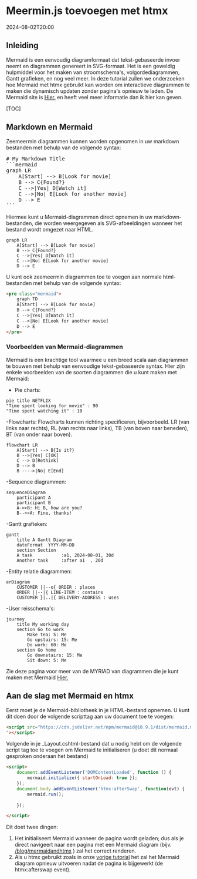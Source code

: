 # Meermin.js toevoegen met htmx

<!--category-- HTMX, Markdown -->
<datetime class="hidden">2024-08-02T20:00</datetime>

## Inleiding

Mermaid is een eenvoudig diagramformaat dat tekst-gebaseerde invoer neemt en diagrammen genereert in SVG-formaat. Het is een geweldig hulpmiddel voor het maken van stroomschema's, volgordediagrammen, Gantt grafieken, en nog veel meer. In deze tutorial zullen we onderzoeken hoe Mermaid met htmx gebruikt kan worden om interactieve diagrammen te maken die dynamisch updaten zonder pagina's opnieuw te laden.
De Mermaid site is [Hier.](https://mermaid.js.org/) en heeft veel meer informatie dan ik hier kan geven.

[TOC]

## Markdown en Mermaid

Zeemeermin diagrammen kunnen worden opgenomen in uw markdown bestanden met behulp van de volgende syntax:

<pre>
# My Markdown Title
```mermaid
graph LR
    A[Start] --> B[Look for movie]
    B --> C{Found?}
    C -->|Yes| D[Watch it]
    C -->|No| E[Look for another movie]
    D --> E
```
</pre>
Hiermee kunt u Mermaid-diagrammen direct opnemen in uw markdown-bestanden, die worden weergegeven als SVG-afbeeldingen wanneer het bestand wordt omgezet naar HTML.

```mermaid
graph LR
    A[Start] --> B[Look for movie]
    B --> C{Found?}
    C -->|Yes| D[Watch it]
    C -->|No| E[Look for another movie]
    D --> E
```

U kunt ook zeemeermin diagrammen toe te voegen aan normale html-bestanden met behulp van de volgende syntax:

```html
<pre class="mermaid">
    graph TD
    A[Start] --> B[Look for movie]
    B --> C{Found?}
    C -->|Yes| D[Watch it]
    C -->|No| E[Look for another movie]
    D --> E
</pre>
```

### Voorbeelden van Mermaid-diagrammen

Mermaid is een krachtige tool waarmee u een breed scala aan diagrammen te bouwen met behulp van eenvoudige tekst-gebaseerde syntax.
Hier zijn enkele voorbeelden van de soorten diagrammen die u kunt maken met Mermaid:

- Pie charts:

```mermaid
pie title NETFLIX
"Time spent looking for movie" : 90
"Time spent watching it" : 10
```

-Flowcharts:
Flowcharts kunnen richting specificeren, bijvoorbeeld. LR (van links naar rechts), RL (van rechts naar links), TB (van boven naar beneden), BT (van onder naar boven).

```mermaid
flowchart LR
    A[Start] --> B{Is it?}
    B -->|Yes| C[OK]
    C --> D[Rethink]
    D --> B
    B ---->|No| E[End]
```

-Sequence diagrammen:

```mermaid
sequenceDiagram 
    participant A
    participant B
    A->>B: Hi B, how are you?
    B-->>A: Fine, thanks!
```

-Gantt grafieken:

```mermaid
gantt
    title A Gantt Diagram
    dateFormat  YYYY-MM-DD
    section Section
    A task           :a1, 2024-08-01, 30d
    Another task     :after a1  , 20d
```

-Entity relatie diagrammen:

```mermaid
erDiagram
    CUSTOMER ||--o{ ORDER : places
    ORDER ||--|{ LINE-ITEM : contains
    CUSTOMER }|..|{ DELIVERY-ADDRESS : uses
```

-User reisschema's:

```mermaid
journey
    title My working day
    section Go to work
        Make tea: 5: Me
        Go upstairs: 15: Me
        Do work: 60: Me
    section Go home
        Go downstairs: 15: Me
        Sit down: 5: Me
```

Zie deze pagina voor meer van de MYRIAD van diagrammen die je kunt maken met Mermaid [Hier.](https://mermaid.js.org/syntax/examples.html)

## Aan de slag met Mermaid en htmx

Eerst moet je de Mermaid-bibliotheek in je HTML-bestand opnemen. U kunt dit doen door de volgende scripttag aan uw document toe te voegen:

```html
<script src="https://cdn.jsdelivr.net/npm/mermaid@10.9.1/dist/mermaid.min.js
"></script>
```

Volgende in je _Layout.cshtml-bestand dat u nodig hebt om de volgende script tag toe te voegen om Mermaid te initialiseren (u doet dit normaal gesproken onderaan het bestand)

```html
<script>
    document.addEventListener('DOMContentLoaded', function () {
        mermaid.initialize({ startOnLoad: true });
    });
    document.body.addEventListener('htmx:afterSwap', function(evt) {
        mermaid.run();
        
    });

</script>
```

Dit doet twee dingen:

1. Het initialiseert Mermaid wanneer de pagina wordt geladen; dus als je direct navigeert naar een pagina met een Mermaid diagram (bijv. [/blog/mermaidandhtmx](/blog/mermaidandhtmx) ) zal het correct renderen.
2. Als u htmx gebruikt zoals in onze [vorige tutorial](/blog/htmxwithaspnetcore) het zal het Mermaid diagram opnieuw uitvoeren nadat de pagina is bijgewerkt (de htmx:afterswap event).